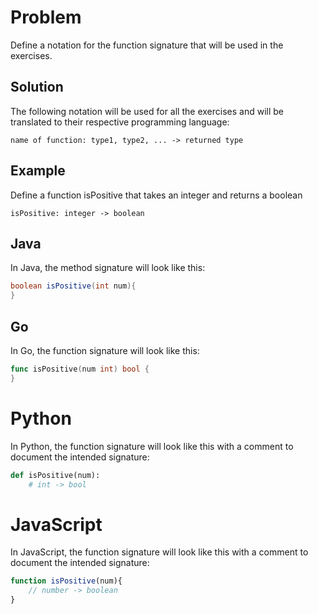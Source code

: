 # Problem

Define a notation for the function signature that will be used in the exercises.  

## Solution
The following notation will be used for all the exercises and will be translated to their respective programming language:

```
name of function: type1, type2, ... -> returned type
```

## Example
Define a function isPositive that takes an integer and returns a boolean

```
isPositive: integer -> boolean
```

## Java
In Java, the method signature will look like this:

```java
boolean isPositive(int num){
}
```

## Go
In Go, the function signature will look like this:

```go
func isPositive(num int) bool {
}
```

# Python
In Python, the function signature will look like this with a comment to document the intended signature:

```python
def isPositive(num):
    # int -> bool
```

# JavaScript
In JavaScript, the function signature will look like this with a comment to document the intended signature:

```javascript runnable
function isPositive(num){
    // number -> boolean
}
```

